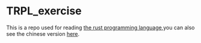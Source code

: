 # TRPL_exercise


This is a repo used for reading <a href="https://doc.rust-lang.org/stable/book/">the rust programming language</a>,you can also see the chinese version <a href="https://kaisery.github.io/trpl-zh-cn/title-page.html">here</a>.
